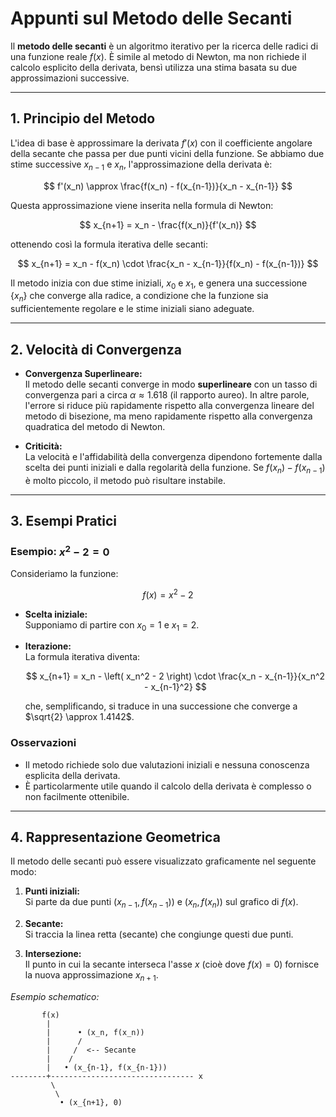# Appunti sul Metodo delle Secanti

Il **metodo delle secanti** è un algoritmo iterativo per la ricerca delle radici di una funzione reale $f(x)$. È simile al metodo di Newton, ma non richiede il calcolo esplicito della derivata, bensì utilizza una stima basata su due approssimazioni successive.

---

## 1. Principio del Metodo

L'idea di base è approssimare la derivata $f'(x)$ con il coefficiente angolare della secante che passa per due punti vicini della funzione. Se abbiamo due stime successive $x_{n-1}$ e $x_n$, l'approssimazione della derivata è:

$$
f'(x_n) \approx \frac{f(x_n) - f(x_{n-1})}{x_n - x_{n-1}}
$$

Questa approssimazione viene inserita nella formula di Newton:

$$
x_{n+1} = x_n - \frac{f(x_n)}{f'(x_n)}
$$

ottenendo così la formula iterativa delle secanti:

$$
x_{n+1} = x_n - f(x_n) \cdot \frac{x_n - x_{n-1}}{f(x_n) - f(x_{n-1})}
$$

Il metodo inizia con due stime iniziali, $x_0$ e $x_1$, e genera una successione $\{x_n\}$ che converge alla radice, a condizione che la funzione sia sufficientemente regolare e le stime iniziali siano adeguate.

---

## 2. Velocità di Convergenza

- **Convergenza Superlineare:**  
  Il metodo delle secanti converge in modo **superlineare** con un tasso di convergenza pari a circa $\alpha \approx 1.618$ (il rapporto aureo). In altre parole, l'errore si riduce più rapidamente rispetto alla convergenza lineare del metodo di bisezione, ma meno rapidamente rispetto alla convergenza quadratica del metodo di Newton.

- **Criticità:**  
  La velocità e l'affidabilità della convergenza dipendono fortemente dalla scelta dei punti iniziali e dalla regolarità della funzione. Se $f(x_n) - f(x_{n-1})$ è molto piccolo, il metodo può risultare instabile.

---

## 3. Esempi Pratici

### Esempio: $x^2 - 2 = 0$

Consideriamo la funzione:

$$
f(x) = x^2 - 2
$$

- **Scelta iniziale:**  
  Supponiamo di partire con $x_0 = 1$ e $x_1 = 2$.

- **Iterazione:**  
  La formula iterativa diventa:

  $$
  x_{n+1} = x_n - \left( x_n^2 - 2 \right) \cdot \frac{x_n - x_{n-1}}{x_n^2 - x_{n-1}^2}
  $$

  che, semplificando, si traduce in una successione che converge a $\sqrt{2} \approx 1.4142$.

### Osservazioni

- Il metodo richiede solo due valutazioni iniziali e nessuna conoscenza esplicita della derivata.
- È particolarmente utile quando il calcolo della derivata è complesso o non facilmente ottenibile.

---

## 4. Rappresentazione Geometrica

Il metodo delle secanti può essere visualizzato graficamente nel seguente modo:

1. **Punti iniziali:**  
   Si parte da due punti $(x_{n-1}, f(x_{n-1}))$ e $(x_n, f(x_n))$ sul grafico di $f(x)$.

2. **Secante:**  
   Si traccia la linea retta (secante) che congiunge questi due punti.

3. **Intersezione:**  
   Il punto in cui la secante interseca l'asse $x$ (cioè dove $f(x) = 0$) fornisce la nuova approssimazione $x_{n+1}$.

_Esempio schematico:_

```plaintext
       f(x)
        |
        |      • (x_n, f(x_n))
        |      /
        |     /  <-- Secante
        |    /
        |   • (x_{n-1}, f(x_{n-1}))
--------+-------------------------------- x
         \
          \
           • (x_{n+1}, 0)
```
